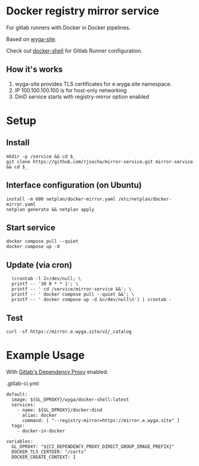 # Docker registry mirror service

For gitlab runners with Docker in Docker pipelines.

Based on [wyga-site](https://github.com/rjsocha/wyga-site).

Check out [docker-shell](https://github.com/rjsocha/wyga-docker-shell) for Gitlab Runner configuration.

## How it's works

 1. wyga-site provides TLS certificates for e.wyga.site namespace.
 2. IP 100.100.100.100 is for host-only networking
 3. DinD service starts with registry-mirror option enabled

# Setup

## Install
```
mkdir -p /service && cd $_
git clone https://github.com/rjsocha/mirror-service.git mirror-service && cd $_
```
## Interface configuration (on Ubuntu)
```
install -m 600 netplan/docker-mirror.yaml /etc/netplan/docker-mirror.yaml
netplan generate && netplan apply
```
## Start service
```
docker compose pull --quiet
docker compose up -d
```
## Update (via cron)
```
  (crontab -l 2>/dev/null; \
  printf -- '30 0 * * 1'; \
  printf -- ' cd /service/mirror-service &&'; \
  printf -- ' docker compose pull --quiet &&'; \
  printf -- ' docker compose up -d &>/dev/null\n') | crontab -
```
## Test
```
curl -sf https://mirror.e.wyga.site/v2/_catalog
```
# Example Usage

With [Gitlab's Dependency Proxy](https://docs.gitlab.com/ee/user/packages/dependency_proxy/) enabled.

.gitlab-ci.yml:
```
default:
  image: ${GL_DPROXY}/wyga/docker-shell:latest
  services:
    - name: ${GL_DPROXY}/docker:dind
      alias: docker
      command: [ "--registry-mirror=https://mirror.e.wyga.site" ]
  tags:
    - docker-in-docker

variables:
  GL_DPROXY: "${CI_DEPENDENCY_PROXY_DIRECT_GROUP_IMAGE_PREFIX}"
  DOCKER_TLS_CERTDIR: "/certs"
  DOCKER_CREATE_CONTEXT: 1
```
